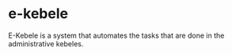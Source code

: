 # e-kebele
E-Kebele is a system that automates the tasks that are done in the administrative kebeles.

